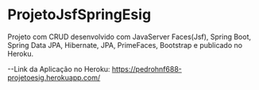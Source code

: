 # ProjetoJsfSpringEsig
Projeto com CRUD desenvolvido com JavaServer Faces(Jsf), Spring Boot, Spring Data JPA, Hibernate, JPA, PrimeFaces, Bootstrap e publicado no Heroku.

--Link da Aplicação no Heroku: https://pedrohnf688-projetoesig.herokuapp.com/
